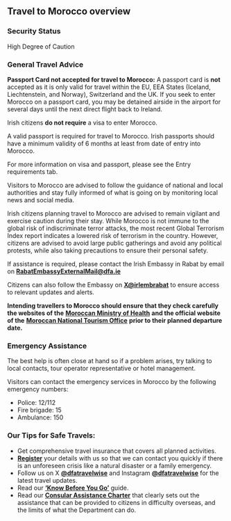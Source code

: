 ## Travel to Morocco overview

### **Security Status**

High Degree of Caution

### **General Travel Advice**

**Passport Card not accepted for travel to Morocco:** A passport card is **not** accepted as it is only valid for travel within the EU, EEA States (Iceland, Liechtenstein, and Norway), Switzerland and the UK. If you seek to enter Morocco on a passport card, you may be detained airside in the airport for several days until the next direct flight back to Ireland.

Irish citizens **do not require** a visa to enter Morocco.

A valid passport is required for travel to Morocco. Irish passports should have a minimum validity of 6 months at least from date of entry into Morocco.

For more information on visa and passport, please see the Entry requirements tab.

Visitors to Morocco are advised to follow the guidance of national and local authorities and stay fully informed of what is going on by monitoring local news and social media.

Irish citizens planning travel to Morocco are advised to remain vigilant and exercise caution during their stay. While Morocco is not immune to the global risk of indiscriminate terror attacks, the most recent Global Terrorism Index report indicates a lowered risk of terrorism in the country. However, citizens are advised to avoid large public gatherings and avoid any political protests, while also taking precautions to ensure their personal safety.

If assistance is required, please contact the Irish Embassy in Rabat by email on **RabatEmbassyExternalMail@dfa.ie**

Citizens can also follow the Embassy on [**X@irlembrabat**](https://x.com/irlembrabat) to ensure access to relevant updates and alerts.

**Intending travellers to Morocco should ensure that they check carefully the websites of the** [**Moroccan Ministry of Health**](https://www.sante.gov.ma/Pages/Accueil.aspx) **and the official website of the** [**Moroccan National Tourism Office**](https://www.visitmorocco.com/en/travel-info/covid-19-travel-safely-to-morocco) **prior to their planned departure date.**

### **Emergency Assistance**

The best help is often close at hand so if a problem arises, try talking to local contacts, tour operator representative or hotel management.

Visitors can contact the emergency services in Morocco by the following emergency numbers:

* Police: 12/112
* Fire brigade: 15
* Ambulance: 150

### **Our Tips for Safe Travels:**

* Get comprehensive travel insurance that covers all planned activities.
* [**Register**](https://www.ireland.ie/en/dfa/overseas-travel/citizens-registration/) your details with us so that we can contact you quickly if there is an unforeseen crisis like a natural disaster or a family emergency.
* Follow us on X [**@dfatravelwise**](https://www.x.com/DFATravelWise) and Instagram [**@dfatravelwise**](https://www.instagram.com/dfatravelwise/) for the latest travel updates.
* Read our [**‘Know Before You Go’**](https://www.ireland.ie/en/dfa/overseas-travel/know-before-you-go/) guide.
* Read our [**Consular Assistance Charter**](https://www.ireland.ie/en/dfa/overseas-travel/assistance-abroad/consular-assistance-charter/) that clearly sets out the assistance that can be provided to citizens in difficulty overseas, and the limits of what the Department can do.
